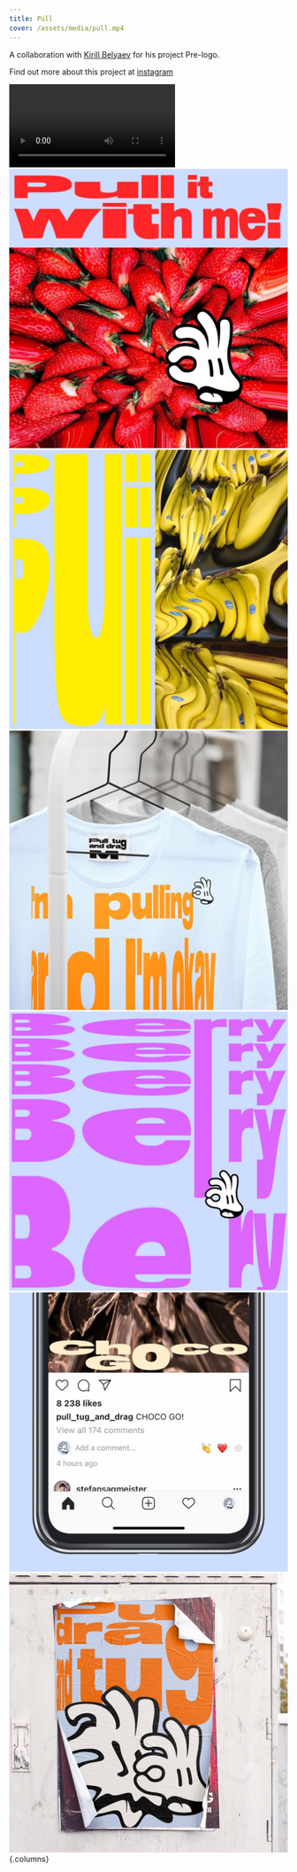 ```yaml
---
title: Pull
cover: /assets/media/pull.mp4
---
```


A collaboration with [Kirill Belyaev](https://kirillbelyaev.com) for his project Pre-logo.

Find out more about this project at [instagram](https://www.instagram.com/p/CEZpGRuBsgt/)

![Pull](/assets/media/pull.mp4)
![Pull](/assets/media/pull0.jpg)
![Pull](/assets/media/pull1.jpg)
![Pull](/assets/media/pull2.jpg)
![Pull](/assets/media/pull3.jpg)
![Pull](/assets/media/pull4.jpg)
![Pull](/assets/media/pull5.jpg)
{.columns}
